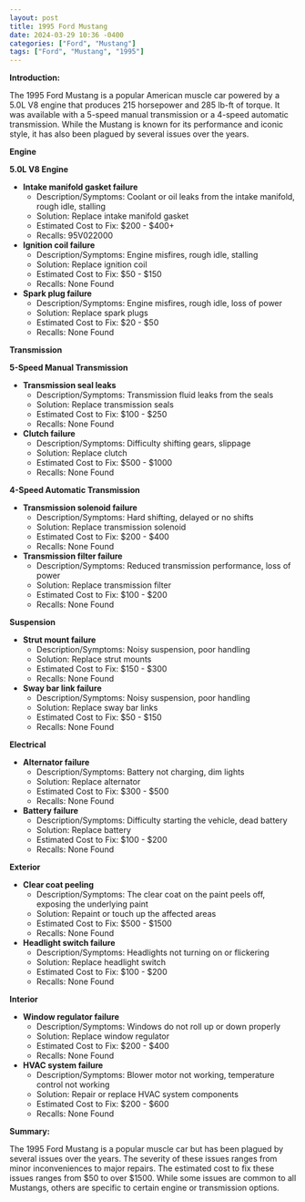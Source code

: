 ```yaml
---
layout: post
title: 1995 Ford Mustang
date: 2024-03-29 10:36 -0400
categories: ["Ford", "Mustang"]
tags: ["Ford", "Mustang", "1995"]
---
```

**Introduction:**

The 1995 Ford Mustang is a popular American muscle car powered by a 5.0L V8 engine that produces 215 horsepower and 285 lb-ft of torque. It was available with a 5-speed manual transmission or a 4-speed automatic transmission. While the Mustang is known for its performance and iconic style, it has also been plagued by several issues over the years.

**Engine**

**5.0L V8 Engine**

* **Intake manifold gasket failure**
    * Description/Symptoms: Coolant or oil leaks from the intake manifold, rough idle, stalling
    * Solution: Replace intake manifold gasket
    * Estimated Cost to Fix: $200 - $400+
    * Recalls: 95V022000
* **Ignition coil failure**
    * Description/Symptoms: Engine misfires, rough idle, stalling
    * Solution: Replace ignition coil
    * Estimated Cost to Fix: $50 - $150
    * Recalls: None Found
* **Spark plug failure**
    * Description/Symptoms: Engine misfires, rough idle, loss of power
    * Solution: Replace spark plugs
    * Estimated Cost to Fix: $20 - $50
    * Recalls: None Found

**Transmission**

**5-Speed Manual Transmission**

* **Transmission seal leaks**
    * Description/Symptoms: Transmission fluid leaks from the seals
    * Solution: Replace transmission seals
    * Estimated Cost to Fix: $100 - $250
    * Recalls: None Found
* **Clutch failure**
    * Description/Symptoms: Difficulty shifting gears, slippage
    * Solution: Replace clutch
    * Estimated Cost to Fix: $500 - $1000
    * Recalls: None Found

**4-Speed Automatic Transmission**

* **Transmission solenoid failure**
    * Description/Symptoms: Hard shifting, delayed or no shifts
    * Solution: Replace transmission solenoid
    * Estimated Cost to Fix: $200 - $400
    * Recalls: None Found
* **Transmission filter failure**
    * Description/Symptoms: Reduced transmission performance, loss of power
    * Solution: Replace transmission filter
    * Estimated Cost to Fix: $100 - $200
    * Recalls: None Found

**Suspension**

* **Strut mount failure**
    * Description/Symptoms: Noisy suspension, poor handling
    * Solution: Replace strut mounts
    * Estimated Cost to Fix: $150 - $300
    * Recalls: None Found
* **Sway bar link failure**
    * Description/Symptoms: Noisy suspension, poor handling
    * Solution: Replace sway bar links
    * Estimated Cost to Fix: $50 - $150
    * Recalls: None Found

**Electrical**

* **Alternator failure**
    * Description/Symptoms: Battery not charging, dim lights
    * Solution: Replace alternator
    * Estimated Cost to Fix: $300 - $500
    * Recalls: None Found
* **Battery failure**
    * Description/Symptoms: Difficulty starting the vehicle, dead battery
    * Solution: Replace battery
    * Estimated Cost to Fix: $100 - $200
    * Recalls: None Found

**Exterior**

* **Clear coat peeling**
    * Description/Symptoms: The clear coat on the paint peels off, exposing the underlying paint
    * Solution: Repaint or touch up the affected areas
    * Estimated Cost to Fix: $500 - $1500
    * Recalls: None Found
* **Headlight switch failure**
    * Description/Symptoms: Headlights not turning on or flickering
    * Solution: Replace headlight switch
    * Estimated Cost to Fix: $100 - $200
    * Recalls: None Found

**Interior**

* **Window regulator failure**
    * Description/Symptoms: Windows do not roll up or down properly
    * Solution: Replace window regulator
    * Estimated Cost to Fix: $200 - $400
    * Recalls: None Found
* **HVAC system failure**
    * Description/Symptoms: Blower motor not working, temperature control not working
    * Solution: Repair or replace HVAC system components
    * Estimated Cost to Fix: $200 - $600
    * Recalls: None Found

**Summary:**

The 1995 Ford Mustang is a popular muscle car but has been plagued by several issues over the years. The severity of these issues ranges from minor inconveniences to major repairs. The estimated cost to fix these issues ranges from $50 to over $1500. While some issues are common to all Mustangs, others are specific to certain engine or transmission options.

